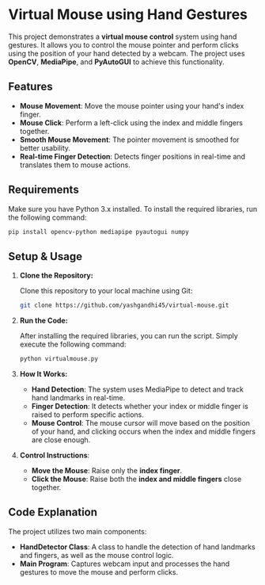 # Virtual Mouse using Hand Gestures

This project demonstrates a **virtual mouse control** system using hand gestures. It allows you to control the mouse pointer and perform clicks using the position of your hand detected by a webcam. The project uses **OpenCV**, **MediaPipe**, and **PyAutoGUI** to achieve this functionality.

## Features
- **Mouse Movement**: Move the mouse pointer using your hand's index finger.
- **Mouse Click**: Perform a left-click using the index and middle fingers together.
- **Smooth Mouse Movement**: The pointer movement is smoothed for better usability.
- **Real-time Finger Detection**: Detects finger positions in real-time and translates them to mouse actions.

## Requirements

Make sure you have Python 3.x installed. To install the required libraries, run the following command:

```bash
pip install opencv-python mediapipe pyautogui numpy
```

## Setup & Usage

1. **Clone the Repository:**

   Clone this repository to your local machine using Git:

   ```bash
   git clone https://github.com/yashgandhi45/virtual-mouse.git
   ```

2. **Run the Code:**

   After installing the required libraries, you can run the script. Simply execute the following command:

   ```bash
   python virtualmouse.py
   ```

3. **How It Works:**

   - **Hand Detection**: The system uses MediaPipe to detect and track hand landmarks in real-time.
   - **Finger Detection**: It detects whether your index or middle finger is raised to perform specific actions.
   - **Mouse Control**: The mouse cursor will move based on the position of your hand, and clicking occurs when the index and middle fingers are close enough.

4. **Control Instructions**:
   - **Move the Mouse**: Raise only the **index finger**.
   - **Click the Mouse**: Raise both the **index and middle fingers** close together.

## Code Explanation

The project utilizes two main components:
- **HandDetector Class**: A class to handle the detection of hand landmarks and fingers, as well as the mouse control logic.
- **Main Program**: Captures webcam input and processes the hand gestures to move the mouse and perform clicks.
